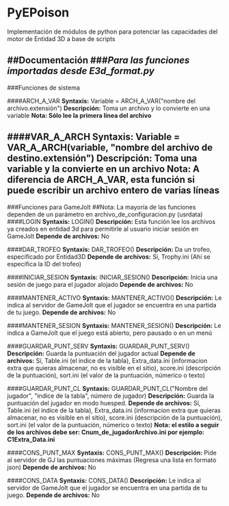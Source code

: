 # PyEPoison
Implementación de módulos de python para potenciar las capacidades del motor de Entidad 3D a base de scripts

##Documentación
###*Para las funciones importadas desde E3d_format.py*
-----

###Funciones de sistema

####ARCH_A_VAR
**Syntaxis:** Variable = ARCH_A_VAR("nombre del archivo.extensión")
**Descripción:** Toma un archivo y lo convierte en una variable
**Nota: Sólo lee la primera línea del archivo**

####VAR_A_ARCH
**Syntaxis:** Variable = VAR_A_ARCH(variable, "nombre del archivo de destino.extensión")
**Descripción:** Toma una variable y la convierte en un archivo
**Nota: A diferencia de ARCH_A_VAR, esta función si puede escribir un archivo entero de varias líneas**
-----
###Funciones para GameJolt
##Nota: La mayoría de las funciones dependen de un parámetro en archivo_de_configuracion.py (usrdata)
####LOGIN
**Syntaxis:** LOGIN()
**Descripción:** Esta función lee los archivos ya creados en entidad 3d para permitirle al usuario iniciar sesión en GameJolt
**Depende de archivos:** No

####DAR_TROFEO
**Syntaxis:** DAR_TROFEO()
**Descripción:** Da un trofeo, especificado por Entidad3D
**Depende de archivos:** Sí, Trophy.ini (Ahí se especifica la ID del trofeo)

####INICIAR_SESION
**Syntaxis:** INICIAR_SESION()
**Descripción:** Inicia una sesión de juego para el jugador alojado
**Depende de archivos:** No

####MANTENER_ACTIVO
**Syntaxis:** MANTENER_ACTIVO()
**Descripción:** Le indica al servidor de GameJolt que el jugador se encuentra en una partida de tu juego.
**Depende de archivos:** No

####MANTENER_SESION
**Syntaxis:** MANTENER_SESION()
**Descripción:** Le indica a GameJolt que el juego está abierto, pero pausado o en un menú

####GUARDAR_PUNT_SERV
**Syntaxis:** GUARDAR_PUNT_SERV()
**Descripción:** Guarda la puntuación del jugador actual
**Depende de archivos:** Sí, Table.ini (el indice de la tabla), Extra_data.ini (informacion extra que quieras almacenar, no es visible en el sitio), score.ini (descripción de la puntuación), sort.ini (el valor de la puntuación, númerico o texto)

####GUARDAR_PUNT_CL
**Syntaxis:** GUARDAR_PUNT_CL("Nombre del jugador", "indice de la tabla", número de jugador)
**Descripción:** Guarda la puntuación del jugador en modo huesped.
**Depende de archivos:** Sí, Table.ini (el indice de la tabla), Extra_data.ini (informacion extra que quieras almacenar, no es visible en el sitio), score.ini (descripción de la puntuación), sort.ini (el valor de la puntuación, númerico o texto)
**Nota: el estilo a seguir de los archivos debe ser: Cnum_de_jugadorArchivo.ini por ejemplo: C1Extra_Data.ini**

####CONS_PUNT_MAX
**Syntaxis:** CONS_PUNT_MAX()
**Descripción:** Pide al servidor de GJ las puntuaciones máximas (Regresa una lista en formato json)
**Depende de archivos:** No

####CONS_DATA
**Syntaxis:** CONS_DATA()
**Descripción:** Le indica al servidor de GameJolt que el jugador se encuentra en una partida de tu juego.
**Depende de archivos:** No
